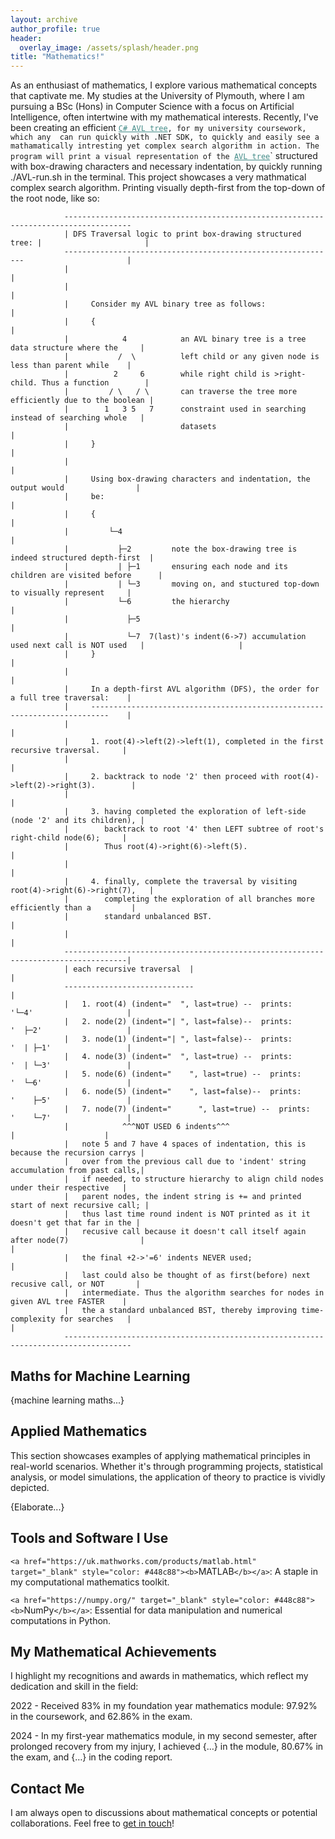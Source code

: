 ```yaml
---
layout: archive
author_profile: true
header:
  overlay_image: /assets/splash/header.png
title: "Mathematics!"
---
```

As an enthusiast of mathematics, I explore various mathematical concepts that captivate me. My studies at the University of Plymouth, where I am pursuing a BSc (Hons) in Computer Science with a focus on Artificial Intelligence, often intertwine with my mathematical interests. Recently, I've been creating an efficient <a href="https://github.com/alfie-ns/1003-CW/tree/main/Report/AVL" target="_blank" style="color: #448c88">`C# AVL tree`</a>`, for my university coursework, which any  can run quickly with .NET SDK, to quickly and easily see a mathamatically intresting yet complex search algorithm in action. The program will print a visual representation of the `<a href="https://en.wikipedia.org/wiki/AVL_tree" target="_blank" style="color: #448c88">`AVL tree`</a>` structured with box-drawing characters and necessary indentation, by quickly running ./AVL-run.sh in the terminal. This project showcases a very mathmatical complex search algorithm. Printing visually depth-first from the top-down of the root node, like so:

```
            -------------------------------------------------------------------------------------
            | DFS Traversal logic to print box-drawing structured tree: |                       | 
            -------------------------------------------------------------                       |
            |                                                                                   |   
            |                                                                                   |
            |     Consider my AVL binary tree as follows:                                       |
            |     {                                                                             |
            |            4            an AVL binary tree is a tree data structure where the     |
            |           /  \          left child or any given node is less than parent while    |
            |          2     6        while right child is >right-child. Thus a function        |
            |         / \   / \       can traverse the tree more efficiently due to the boolean |
            |        1   3 5   7      constraint used in searching instead of searching whole   |
            |                         datasets                                                  |                                                                       
            |     }                                                                             |
            |                                                                                   |
            |     Using box-drawing characters and indentation, the output would                |
            |     be:                                                                           |                                                                          
            |     {                                                                             |
            |         └─4                                                                       |
            |           ├─2         note the box-drawing tree is indeed structured depth-first  |
            |           | ├─1       ensuring each node and its children are visited before      |  
            |           | └─3       moving on, and stuctured top-down to visually represent     |      
            |           └─6         the hierarchy                                               |        
            |             ├─5                                                                   |
            |             └─7  7(last)'s indent(6->7) accumulation used next call is NOT used   |                     |
            |     }                                                                             |
            |                                                                                   |
            |     In a depth-first AVL algorithm (DFS), the order for a full tree traversal:    |
            |     --------------------------------------------------------------------------    |  
            |                                                                                   |
            |     1. root(4)->left(2)->left(1), completed in the first recursive traversal.     |
            |                                                                                   |
            |     2. backtrack to node '2' then proceed with root(4)->left(2)->right(3).        |
            |                                                                                   |
            |     3. having completed the exploration of left-side (node '2' and its children), |
            |        backtrack to root '4' then LEFT subtree of root's right-child node(6);     |
            |        Thus root(4)->right(6)->left(5).                                           |
            |                                                                                   |
            |     4. finally, complete the traversal by visiting root(4)->right(6)->right(7),   |
            |        completing the exploration of all branches more efficiently than a         |
            |        standard unbalanced BST.                                                   |   
            |                                                                                   |
            ------------------------------------------------------------------------------------|
            | each recursive traversal  |                                                       |  
            -----------------------------                                                       |  
            |   1. root(4) (indent="  ", last=true) --  prints:       '└─4'                     |  
            |   2. node(2) (indent="| ", last=false)--  prints:       '  ├─2'                   |  
            |   3. node(1) (indent="| ", last=false)--  prints:       '  | ├─1'                 |  
            |   4. node(3) (indent="  ", last=true) --  prints:       '  | └─3'                 |  
            |   5. node(6) (indent="    ", last=true) --  prints:     '  └─6'                   |  
            |   6. node(5) (indent="    ", last=false)--  prints:     '    ├─5'                 |
            |   7. node(7) (indent="      ", last=true) --  prints:   '    └─7'                 |
            |            ^^^NOT USED 6 indents^^^                                               |                    |
            |   note 5 and 7 have 4 spaces of indentation, this is because the recursion carrys |
            |   over from the previous call due to 'indent' string accumulation from past calls,|
            |   if needed, to structure hierarchy to align child nodes under their respective   |
            |   parent nodes, the indent string is += and printed start of next recursive call; |
            |   thus last time round indent is NOT printed as it it doesn't get that far in the |   
            |   recusive call because it doesn't call itself again after node(7)                |                                                  |                                                                                 
            |   the final +2->'=6' indents NEVER used;                                          |
            |   last could also be thought of as first(before) next recusive call, or NOT       |
            |   intermediate. Thus the algorithm searches for nodes in given AVL tree FASTER    |
            |   the a standard unbalanced BST, thereby improving time-complexity for searches   |                                                                                                                                             |                            
            -------------------------------------------------------------------------------------

```

## Maths for Machine Learning

{machine learning maths...}

## Applied Mathematics

This section showcases examples of applying mathematical principles in real-world scenarios. Whether it's through programming projects, statistical analysis, or model simulations, the application of theory to practice is vividly depicted.

{Elaborate...}

## Tools and Software I Use

`<a href="https://uk.mathworks.com/products/matlab.html" target="_blank" style="color: #448c88"><b>`MATLAB`</b></a>`: A staple in my computational mathematics toolkit.

`<a href="https://numpy.org/" target="_blank" style="color: #448c88"><b>`NumPy`</b></a>`: Essential for data manipulation and numerical computations in Python.

## My Mathematical Achievements

I highlight my recognitions and awards in mathematics, which reflect my dedication and skill in the field:

2022 - Received 83% in my foundation year mathematics module: 97.92% in the coursework, and 62.86% in the exam.

2024 - In my first-year mathematics module, in my second semester, after prolonged recovery from my injury, I achieved {…} in the module, 80.67% in the exam, and {…} in the coding report.

<!--## Recent Blog Posts

Stay updated with my latest thoughts and explorations in mathematics:

- [Math in Machine Learning](/posts/math-in-ml)
-->

<!-- FIX THIS [ ] -->

## Contact Me

I am always open to discussions about mathematical concepts or potential collaborations. Feel free to [get in touch](mailto:alfienurse@gmail.com)!
